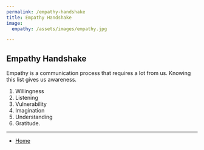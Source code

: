 ```yaml
---
permalink: /empathy-handshake
title: Empathy Handshake
image:
  empathy: /assets/images/empathy.jpg

---
```



## Empathy Handshake

Empathy is a communication process that requires a lot from us. Knowing this list gives us awareness.


1. Willingness
2. Listening
3. Vulnerability
4. Imagination
5. Understanding
6. Gratitude.



---




- [Home](/)